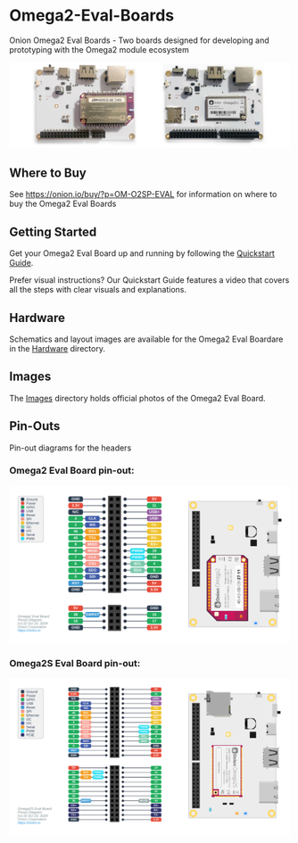 # Omega2-Eval-Boards
Onion Omega2 Eval Boards - Two boards designed for developing and prototyping with the Omega2 module ecosystem

![Omega2 Eval Board beside Omega2S Eval Board](./Images/omega2-eval-boards-side-by-side.jpeg)

## Where to Buy

See https://onion.io/buy/?p=OM-O2SP-EVAL for information on where to buy the Omega2 Eval Boards

## Getting Started

Get your Omega2 Eval Board up and running by following the [Quickstart Guide](https://documentation.onioniot.com/quickstart/intro). 

Prefer visual instructions? Our Quickstart Guide features a video that covers all the steps with clear visuals and explanations.

## Hardware

Schematics and layout images are available for the Omega2 Eval Boardare in the [Hardware](./Hardware) directory.

## Images

The [Images](./Images) directory holds official photos of the Omega2 Eval Board.


## Pin-Outs

Pin-out diagrams for the headers

### Omega2 Eval Board pin-out:

![](./Images/omega2-eval-board-pinout.svg)

### Omega2S Eval Board pin-out:

![](./Images/omega2s-eval-board-pinout.svg)